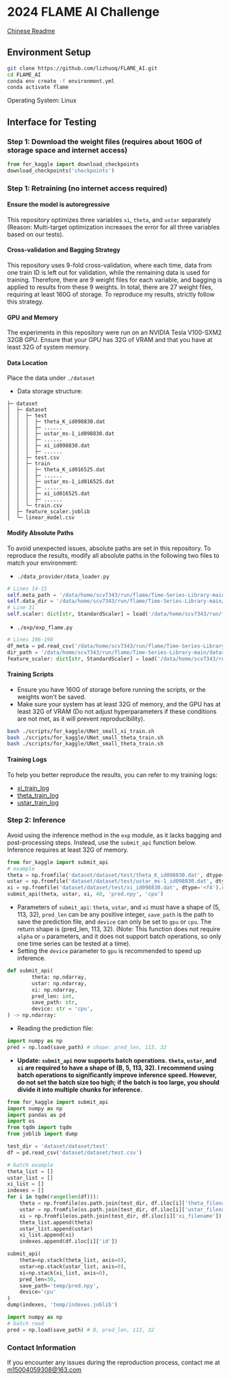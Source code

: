 # 2024 FLAME AI Challenge  
[Chinese Readme](README_zh.md)
## Environment Setup
```bash
git clone https://github.com/lizhuoq/FLAME_AI.git
cd FLAME_AI
conda env create -f environment.yml
conda activate flame
```
Operating System: Linux
## Interface for Testing
### Step 1: Download the weight files (requires about 160G of storage space and internet access)
```python
from for_kaggle import download_checkpoints
download_checkpoints('checkpoints')
```
### Step 1: Retraining (no internet access required)
#### Ensure the model is autoregressive  
This repository optimizes three variables `xi`, `theta`, and `ustar` separately (Reason: Multi-target optimization increases the error for all three variables based on our tests).  
#### Cross-validation and Bagging Strategy  
This repository uses 9-fold cross-validation, where each time, data from one train ID is left out for validation, while the remaining data is used for training. Therefore, there are 9 weight files for each variable, and bagging is applied to results from these 9 weights. In total, there are 27 weight files, requiring at least 160G of storage. To reproduce my results, strictly follow this strategy.  
#### GPU and Memory  
The experiments in this repository were run on an NVIDIA Tesla V100-SXM2 32GB GPU. Ensure that your GPU has 32G of VRAM and that you have at least 32G of system memory.  
#### Data Location
Place the data under `./dataset`  
- Data storage structure:  
```
├─ dataset  
│  ├─ dataset  
│  │  ├─ test  
│  │  │  ├─ theta_K_id098830.dat    
│  │  │  ├─ ......  
│  │  │  ├─ ustar_ms-1_id098830.dat  
│  │  │  ├─ ......  
│  │  │  ├─ xi_id098830.dat  
│  │  │  ├─ ......  
│  │  ├─ test.csv  
│  │  ├─ train  
│  │  │  ├─ theta_K_id016525.dat  
│  │  │  ├─ ......  
│  │  │  ├─ ustar_ms-1_id016525.dat  
│  │  │  ├─ ......  
│  │  │  ├─ xi_id016525.dat  
│  │  │  ├─ ......  
│  │  └─ train.csv  
│  ├─ feature_scaler.joblib  
│  └─ linear_model.csv  
```  
#### Modify Absolute Paths  
To avoid unexpected issues, absolute paths are set in this repository. To reproduce the results, modify all absolute paths in the following two files to match your environment:
- `./data_provider/data_loader.py`
```python
# Lines 14-15
self.meta_path = '/data/home/scv7343/run/flame/Time-Series-Library-main/dataset/dataset/train.csv'
self.data_dir = '/data/home/scv7343/run/flame/Time-Series-Library-main/dataset/dataset/train'
# Line 31
self.scaler: dict[str, StandardScaler] = load('/data/home/scv7343/run/flame/Time-Series-Library-main/dataset/feature_scaler.joblib')
```
- `./exp/exp_flame.py`
```python
# Lines 196-198
df_meta = pd.read_csv('/data/home/scv7343/run/flame/Time-Series-Library-main/dataset/dataset/test.csv')
dir_path = '/data/home/scv7343/run/flame/Time-Series-Library-main/dataset/dataset/test'
feature_scaler: dict[str, StandardScaler] = load('/data/home/scv7343/run/flame/Time-Series-Library-main/dataset/feature_scaler.joblib')
```
#### Training Scripts
- Ensure you have 160G of storage before running the scripts, or the weights won't be saved.
- Make sure your system has at least 32G of memory, and the GPU has at least 32G of VRAM (Do not adjust hyperparameters if these conditions are not met, as it will prevent reproducibility).
```bash
bash ./scripts/for_kaggle/UNet_small_xi_train.sh
bash ./scripts/for_kaggle/UNet_small_theta_train.sh
bash ./scripts/for_kaggle/UNet_small_theta_train.sh
```  
#### Training Logs  
To help you better reproduce the results, you can refer to my training logs:  
- [xi_train_log](logs/xi_train_log.out)
- [theta_train_log](logs/theta_train_log.out)
- [ustar_train_log](logs/ustar_train_log.out)
### Step 2: Inference  
Avoid using the inference method in the `exp` module, as it lacks bagging and post-processing steps. Instead, use the `submit_api` function below.  
Inference requires at least 32G of memory.
```python
from for_kaggle import submit_api
# example
theta = np.fromfile('dataset/dataset/test/theta_K_id098830.dat', dtype='<f4').reshape(5, 113, 32) 
ustar = np.fromfile('dataset/dataset/test/ustar_ms-1_id098830.dat', dtype='<f4').reshape(5, 113, 32)
xi = np.fromfile('dataset/dataset/test/xi_id098830.dat', dtype='<f4').reshape(5, 113, 32)
submit_api(theta, ustar, xi, 40, 'pred.npy', 'cpu')
```
- Parameters of `submit_api`: `theta`, `ustar`, and `xi` must have a shape of (5, 113, 32), `pred_len` can be any positive integer, `save_path` is the path to save the prediction file, and `device` can only be set to `gpu` or `cpu`. The return shape is (pred_len, 113, 32). (Note: This function does not require `alpha` or `u` parameters, and it does not support batch operations, so only one time series can be tested at a time).
- Setting the `device` parameter to `gpu` is recommended to speed up inference.
```python
def submit_api(
        theta: np.ndarray, 
        ustar: np.ndarray, 
        xi: np.ndarray, 
        pred_len: int, 
        save_path: str, 
        device: str = 'cpu', 
) -> np.ndarray:
```
- Reading the prediction file:
```python
import numpy as np
pred = np.load(save_path) # shape: pred_len, 113, 32
```  
- **Update: `submit_api` now supports batch operations. `theta`, `ustar`, and `xi` are required to have a shape of (B, 5, 113, 32). I recommend using batch operations to significantly improve inference speed. However, do not set the batch size too high; if the batch is too large, you should divide it into multiple chunks for inference.**  
```python 
from for_kaggle import submit_api
import numpy as np
import pandas as pd
import os
from tqdm import tqdm
from joblib import dump

test_dir = 'dataset/dataset/test'
df = pd.read_csv('dataset/dataset/test.csv')

# batch example
theta_list = []
ustar_list = []
xi_list = []
indexes = []
for i in tqdm(range(len(df))):
    theta = np.fromfile(os.path.join(test_dir, df.iloc[i]['theta_filename']), dtype='<f4').reshape(5, 113, 32)
    ustar = np.fromfile(os.path.join(test_dir, df.iloc[i]['ustar_filename']), dtype='<f4').reshape(5, 113, 32)
    xi = np.fromfile(os.path.join(test_dir, df.iloc[i]['xi_filename']), dtype='<f4').reshape(5, 113, 32)
    theta_list.append(theta)
    ustar_list.append(ustar)
    xi_list.append(xi)
    indexes.append(df.iloc[i]['id'])

submit_api(
    theta=np.stack(theta_list, axis=0), 
    ustar=np.stack(ustar_list, axis=0), 
    xi=np.stack(xi_list, axis=0), 
    pred_len=30, 
    save_path='temp/pred.npy', 
    device='cpu'
)
dump(indexes, 'temp/indexes.joblib')
```  
```python
import numpy as np
# batch read
pred = np.load(save_path) # B, pred_len, 113, 32
```
### Contact Information  
If you encounter any issues during the reproduction process, contact me at m15004059308@163.com